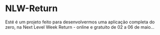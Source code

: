 # NLW-Return
Esté é um projeto feito para desenvolvermos uma aplicação completa do zero, na Next Level Week Return - online e gratuito de 02 a 06 de maio...

